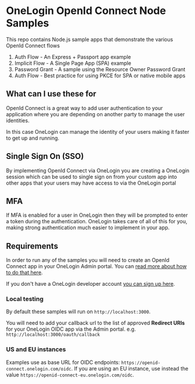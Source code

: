 # OneLogin OpenId Connect Node Samples

This repo contains Node.js sample apps that demonstrate the various OpenId Connect flows

1. Auth Flow - An Express + Passport app example
2. Implicit Flow - A Single Page App (SPA) example
3. Password Grant - A sample using the Resource Owner Password Grant
4. Auth Flow - Best practice for using PKCE for SPA or native mobile apps

## What can I use these for
OpenId Connect is a great way to add user authentication to your application
where you are depending on another party to manage the user identities.

In this case OneLogin can manage the identity of your users making it
faster to get up and running.

## Single Sign On (SSO)
By implementing OpenId Connect via OneLogin you are creating a OneLogin
session which can be used to single sign on from your custom app
into other apps that your users may have access to via the OneLogin portal

## MFA
If MFA is enabled for a user in OneLogin then they will be prompted to
enter a token during the authentication. OneLogin takes care of all of this
for you, making strong authentication much easier to implement in your app.

## Requirements
In order to run any of the samples you will need to create an OpenId Connect
app in your OneLogin Admin portal. You can [read more about how to do that here](https://developers.onelogin.com/openid-connect/connect-to-onelogin).

If you don't have a OneLogin developer account [you can sign up here](https://www.onelogin.com/developer-signup).

### Local testing
By default these samples will run on `http://localhost:3000`.

You will need to add your callback url to the list of approved **Redirect URIs** for your OneLogin OIDC app via the Admin portal. e.g. `http://localhost:3000/oauth/callback`

### US and EU instances ###

Examples use as base URL for OIDC endpoints: `https://openid-connect.onelogin.com/oidc`. If you are using an EU instance, use instead the value `https://openid-connect-eu.onelogin.com/oidc`.
